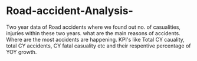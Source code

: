 # Road-accident-Analysis-
Two year data of Road accidents where we found out no. of casualities, injuries within these two years. 
what are the main reasons of accidents.
Where are the most accidents are happening.
KPI's like Total CY cauality, total CY accidents, CY fatal casuality etc and their respentive percentage of YOY growth.
